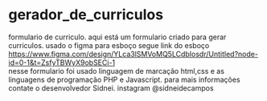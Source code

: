 # gerador_de_curriculos
formulario de curriculo.
aqui está um formulario criado para gerar curriculos.
usado o figma para esboço segue link do esboço https://www.figma.com/design/YLca3lSMVoMQ5LCdbIosdr/Untitled?node-id=0-1&t=ZsfyTBWyX9obSECi-1<br>
nesse formulario foi usado linguagem de marcação html,css e as linguagens de programação PHP e Javascript.
para mais informações contate o desenvolvedor Sidnei. instagram @sidneidecampos
